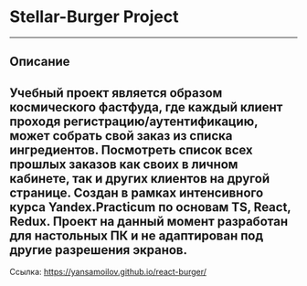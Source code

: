 # Stellar-Burger Project
------------------------
## Описание
Учебный проект является образом космического фастфуда, где каждый клиент проходя регистрацию/аутентификацию, может собрать свой заказ из списка ингредиентов. Посмотреть список всех прошлых заказов как своих в личном кабинете, так и других клиентов на другой странице.
Создан в рамках интенсивного курса Yandex.Practicum по основам TS, React, Redux. Проект на данный момент разработан для настольных ПК и не адаптирован под другие разрешения экранов.
------------------------
Ссылка: https://yansamoilov.github.io/react-burger/

